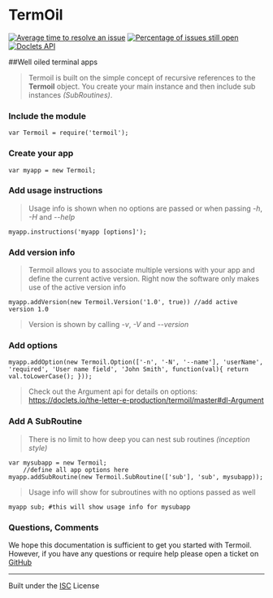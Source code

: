 TermOil
===================

[![Average time to resolve an issue](http://isitmaintained.com/badge/resolution/the-letter-e-production/termoil.svg)](http://isitmaintained.com/project/the-letter-e-production/Express-MVC "Average time to resolve an issue") [![Percentage of issues still open](http://isitmaintained.com/badge/open/the-letter-e-production/termoil.svg)](http://isitmaintained.com/project/the-letter-e-production/Express-MVC "Percentage of issues still open") [![Doclets API](https://img.shields.io/badge/doclets-api-blue.svg)](https://doclets.io/the-letter-e-production/termoil/master)


##Well oiled terminal apps

>Termoil is built on the simple concept of recursive references to the __Termoil__ object. You create your main instance and then include sub instances *(SubRoutines)*.


### Include the module

```
var Termoil = require('termoil');
```

### Create your app

```
var myapp = new Termoil;
```

### Add usage instructions

> Usage info is shown when no options are passed or when passing *-h*, *-H* and *--help*

```
myapp.instructions('myapp [options]');
```

### Add version info

> Termoil allows you to associate multiple versions with your app and define the current active version. Right now the software only makes use of the active version info

```
myapp.addVersion(new Termoil.Version('1.0', true)) //add active version 1.0
```

> Version is shown by calling *-v*, *-V* and *--version*

### Add options

```
myapp.addOption(new Termoil.Option(['-n', '-N', '--name'], 'userName', 'required', 'User name field', 'John Smith', function(val){ return val.toLowerCase(); }));
```

> Check out the Argument api for details on options: https://doclets.io/the-letter-e-production/termoil/master#dl-Argument

### Add A SubRoutine

> There is no limit to how deep you can nest sub routines *(inception style)*

```
var mysubapp = new Termoil;
    //define all app options here
myapp.addSubRoutine(new Termoil.SubRoutine(['sub'], 'sub', mysubapp));
```
> Usage info will show for subroutines with no options passed as well

    myapp sub; #this will show usage info for mysubapp

### Questions, Comments
We hope this documentation is sufficient to get you started with Termoil. However, if you have any questions or require help please open a ticket on [GitHub](https://github.com/the-letter-e-production/termoil)


----------


Built under the [ISC](http://opensource.org/licenses/ISC) License
